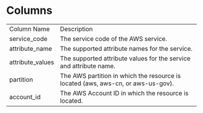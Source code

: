 # Columns  

<table>
	<tr><td>Column Name</td><td>Description</td></tr>
	<tr><td>service_code</td><td>The service code of the AWS service.</td></tr>
	<tr><td>attribute_name</td><td>The supported attribute names for the service.</td></tr>
	<tr><td>attribute_values</td><td>The supported attribute values for the service and attribute name.</td></tr>
	<tr><td>partition</td><td>The AWS partition in which the resource is located (aws, aws-cn, or aws-us-gov).</td></tr>
	<tr><td>account_id</td><td>The AWS Account ID in which the resource is located.</td></tr>
</table>